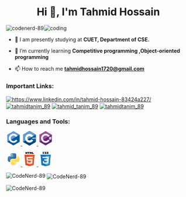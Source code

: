 <h1 align="center">Hi 👋, I'm Tahmid Hossain</h1>
<img align="right" alt="coding" width="400" src="https://encrypted-tbn0.gstatic.com/images?q=tbn:ANd9GcTJsKZVppBhshJBN6_RHp9luylwz4eQO4I8Tg&s">
<p align="left"> <img src="https://komarev.com/ghpvc/?username=codenerd-89&label=Profile%20views&color=0e75b6&style=flat" alt="codenerd-89" /> </p>

- 🏫 I am presently studying at **CUET, Department of CSE.**

- 🌱 I’m currently learning **Competitive programming ,Object-oriented programming**

- 📫 How to reach me **tahmidhossain1720@gmail.com**

<h3 align="left">Important Links:</h3>
<p align="left">
   <a href="https://www.linkedin.com/in/tahmid-hossain-83424a227/" target="blank"><img align="center" src="https://raw.githubusercontent.com/rahuldkjain/github-profile-readme-generator/master/src/images/icons/Social/linked-in-alt.svg" alt="https://www.linkedin.com/in/tahmid-hossain-83424a227/" height="30" width="40" /></a>
   <a href="https://www.codechef.com/users/tahmidtanim_89" target="blank"><img align="center" src="https://cdn.jsdelivr.net/npm/simple-icons@3.1.0/icons/codechef.svg" alt="tahmidtanim_89" height="30" width="40" /></a>
   <a href="https://codeforces.com/profile/tahmid_tanim_89" target="blank"><img align="center" src="https://raw.githubusercontent.com/rahuldkjain/github-profile-readme-generator/master/src/images/icons/Social/codeforces.svg" alt="tahmid_tanim_89" height="30" width="40" /></a>
   <a href="https://www.leetcode.com/tahmidtanim_89" target="blank"><img align="center" src="https://raw.githubusercontent.com/rahuldkjain/github-profile-readme-generator/master/src/images/icons/Social/leet-code.svg" alt="tahmidtanim_89" height="30" width="40" /></a>
</p>
<h3 align="left">Languages and Tools:</h3>
<p align="left"> <a href="https://www.cprogramming.com/" target="_blank" rel="noreferrer"> <img src="https://raw.githubusercontent.com/devicons/devicon/master/icons/c/c-original.svg" alt="c" width="40" height="40"/> </a> <a href="https://www.w3schools.com/cpp/" target="_blank" rel="noreferrer"> <img src="https://raw.githubusercontent.com/devicons/devicon/master/icons/cplusplus/cplusplus-original.svg" alt="cplusplus" width="40" height="40"/> </a> <a href="https://www.w3schools.com/cs/" target="_blank" rel="noreferrer"> <img src="https://raw.githubusercontent.com/devicons/devicon/master/icons/csharp/csharp-original.svg" alt="csharp" width="40" height="40"/> </a> 

<a href="https://www.python.org" target="_blank" rel="noreferrer"> <img src="https://raw.githubusercontent.com/devicons/devicon/master/icons/python/python-original.svg" alt="python" width="40" height="40"/> </a>
<a href="https://www.w3.org/html/" target="_blank" rel="noreferrer"> <img src="https://raw.githubusercontent.com/devicons/devicon/master/icons/html5/html5-original-wordmark.svg" alt="html5" width="40" height="40"/> </a>
<a href="https://www.w3schools.com/css/" target="_blank" rel="noreferrer"> <img src="https://raw.githubusercontent.com/devicons/devicon/master/icons/css3/css3-original-wordmark.svg" alt="css3" width="40" height="40"/> </a> 
</p>
<p><img align="left" src="https://github-readme-stats.vercel.app/api/top-langs?username=CodeNerd-89&show_icons=true&locale=en&layout=compact" alt="CodeNerd-89" /></p>
<p>&nbsp;<img align="center" src="https://github-readme-stats.vercel.app/api?username=codenerd-89&show_icons=true&locale=en" alt="CodeNerd-89" /></p>
<p><img align="center" src="https://github-readme-streak-stats.herokuapp.com/?user=CodeNerd-89&" alt="CodeNerd-89" /></p>
